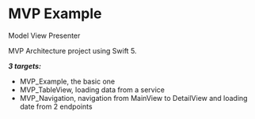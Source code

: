 # MVP Example

Model View Presenter

MVP Architecture project using Swift 5.


***3 targets:***

  - MVP_Example, the basic one
  - MVP_TableView, loading data from a service
  - MVP_Navigation, navigation from MainView to DetailView and loading date from 2 endpoints


